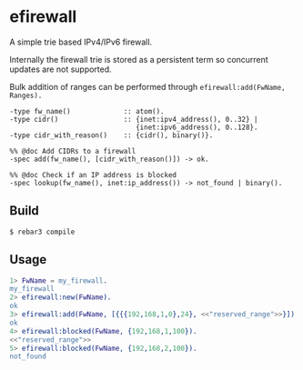efirewall
=====

A simple trie based IPv4/IPv6 firewall.

Internally the firewall trie is stored as a persistent term so concurrent updates are not supported.

Bulk addition of ranges can be performed through `efirewall:add(FwName, Ranges).`

```
-type fw_name()             :: atom().
-type cidr()                :: {inet:ipv4_address(), 0..32} |
                               {inet:ipv6_address(), 0..128}.
-type cidr_with_reason()    :: {cidr(), binary()}.

%% @doc Add CIDRs to a firewall
-spec add(fw_name(), [cidr_with_reason()]) -> ok.

%% @doc Check if an IP address is blocked
-spec lookup(fw_name(), inet:ip_address()) -> not_found | binary().
```

Build
-----

    $ rebar3 compile

Usage
-----

```erlang
1> FwName = my_firewall.
my_firewall
2> efirewall:new(FwName).
ok
3> efirewall:add(FwName, [{{{192,168,1,0},24}, <<"reserved_range">>}]).
ok
4> efirewall:blocked(FwName, {192,168,1,100}).
<<"reserved_range">>
5> efirewall:blocked(FwName, {192,168,2,100}).
not_found
```
